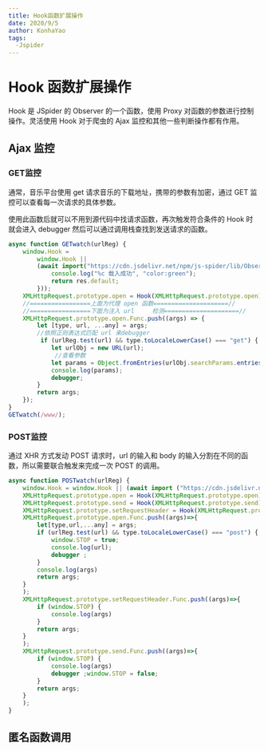 ```yaml
---
title: Hook函数扩展操作
date: 2020/9/5
author: KonhaYao
tags:
  -Jspider
---
```


# Hook 函数扩展操作

Hook 是 JSpider 的 Observer 的一个函数，使用 Proxy 对函数的参数进行控制操作。灵活使用 Hook 对于爬虫的 Ajax 监控和其他一些判断操作都有作用。



## Ajax 监控

### GET监控

通常，音乐平台使用 get 请求音乐的下载地址，携带的参数有加密，通过 GET 监控可以查看每一次请求的具体参数。

使用此函数后就可以不用到源代码中找请求函数，再次触发符合条件的 Hook 时就会进入 debugger 然后可以通过调用栈查找到发送请求的函数。

```js
async function GETwatch(urlReg) {
    window.Hook =
        window.Hook ||
        (await import("https://cdn.jsdelivr.net/npm/js-spider/lib/Observer/hook.js").then((res) => {
            console.log("%c 载入成功", "color:green");
            return res.default;
        }));
    XMLHttpRequest.prototype.open = Hook(XMLHttpRequest.prototype.open);
    //=================上面为代理 open 函数=====================//
    //=================下面为注入 url     检测=====================//
    XMLHttpRequest.prototype.open.Func.push((args) => {
        let [type, url, ...any] = args;
        //依照正则表达式匹配 url 来debugger
         if (urlReg.test(url) && type.toLocaleLowerCase() === "get") {
            let urlObj = new URL(url);
             //查看参数
            let params = Object.fromEntries(urlObj.searchParams.entries());
            console.log(params);
            debugger;
        }
        return args;
    });
}
GETwatch(/www/);
```



### POST监控

通过 XHR 方式发动 POST 请求时，url 的输入和 body 的输入分割在不同的函数，所以需要联合触发来完成一次 POST 的调用。

```js
async function POSTwatch(urlReg) {
    window.Hook = window.Hook || (await import ("https://cdn.jsdelivr.net/npm/js-spider/lib/Observer/hook.js").then((res)=>{console.log("%c 载入成功","color:green");return res.default ;}));
    XMLHttpRequest.prototype.open = Hook(XMLHttpRequest.prototype.open);
    XMLHttpRequest.prototype.send = Hook(XMLHttpRequest.prototype.send);
    XMLHttpRequest.prototype.setRequestHeader = Hook(XMLHttpRequest.prototype.setRequestHeader);
    XMLHttpRequest.prototype.open.Func.push((args)=>{
        let[type,url,...any] = args;
        if (urlReg.test(url) && type.toLocaleLowerCase() === "post") {
            window.STOP = true;
            console.log(url);
            debugger ;
        }
        console.log(args)
        return args;
    }
    );
    XMLHttpRequest.prototype.setRequestHeader.Func.push((args)=>{
        if (window.STOP) {
            console.log(args)
        }
        return args;
    }
    );
    XMLHttpRequest.prototype.send.Func.push((args)=>{
        if (window.STOP) {
            console.log(args)
            debugger ;window.STOP = false;
        }
        return args;
    }
    );
}
```



## 匿名函数调用

